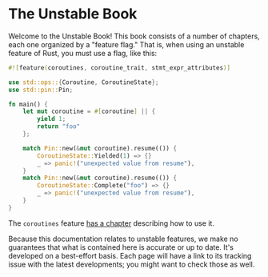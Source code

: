 # The Unstable Book

Welcome to the Unstable Book! This book consists of a number of chapters,
each one organized by a "feature flag." That is, when using an unstable
feature of Rust, you must use a flag, like this:

```rust
#![feature(coroutines, coroutine_trait, stmt_expr_attributes)]

use std::ops::{Coroutine, CoroutineState};
use std::pin::Pin;

fn main() {
    let mut coroutine = #[coroutine] || {
        yield 1;
        return "foo"
    };

    match Pin::new(&mut coroutine).resume(()) {
        CoroutineState::Yielded(1) => {}
        _ => panic!("unexpected value from resume"),
    }
    match Pin::new(&mut coroutine).resume(()) {
        CoroutineState::Complete("foo") => {}
        _ => panic!("unexpected value from resume"),
    }
}
```

The `coroutines` feature [has a chapter][coroutines] describing how to use it.

[coroutines]: language-features/coroutines.md

Because this documentation relates to unstable features, we make no guarantees
that what is contained here is accurate or up to date. It's developed on a
best-effort basis. Each page will have a link to its tracking issue with the
latest developments; you might want to check those as well.
